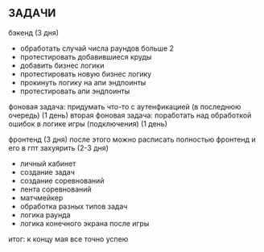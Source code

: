 ## ЗАДАЧИ

бэкенд (3 дня)
- обработать случай числа раундов больше 2
- протестировать добавившиеся круды
- добавить бизнес логики
- протестировать новую бизнес логику
- прокинуть логику на апи эндпоинты
- протестировать апи эндпоинты

фоновая задача: придумать что-то с аутенфикацией (в последнюю очередь) (1 день)
вторая фоновая задача: поработать над обработкой ошибок в логике игры (подключения) (1 день)

фронтенд (3 дня)
после этого можно расписать полностью фронтенд и его в гпт захуярить (2-3 дня)
- личный кабинет
- создание задач
- создание соревнований
- лента соревнований
- матчмейкер
- обработка разных типов задач
- логика раунда
- логика конечного экрана после игры

итог: к концу мая все точно успею